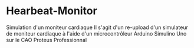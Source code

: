 # Hearbeat-Monitor
Simulation d'un moniteur cardiaque
Il s'agit d'un re-upload d'un simulateur de moniteur cardiaque à l'aide d'un microcontrôleur Arduino Simulino Uno
sur le CAO Proteus Professionnal
